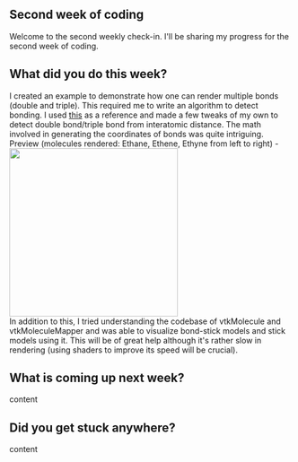 <h2>Second week of coding </h2>
<p>Welcome to the second weekly check-in. I'll be sharing my progress for the second week of coding.</p>
<h2> What did you do this week? </h2>
<p> I created an example to demonstrate how one can render multiple bonds (double and triple). This required me to write an algorithm to detect bonding. I used <a href="https://www.kaggle.com/aekoch95/bonds-from-structure-data">this</a> as a reference and made a few tweaks of my own to detect double bond/triple bond from interatomic distance. The math involved in generating the coordinates of bonds was quite intriguing.
<br> 
  Preview (molecules rendered: Ethane, Ethene, Ethyne from left to right) - 
<br>
<img src="https://user-images.githubusercontent.com/65067354/122672109-7d040c80-d1e7-11eb-815d-1d07fe47bbc4.png", width="300", height="300">
<br>
 In addition to this, I tried understanding the codebase of vtkMolecule and vtkMoleculeMapper and was able to visualize bond-stick models and stick models using it.
 This will be of great help although it's rather slow in rendering (using shaders to improve its speed will be crucial).
</p>
<h2>What is coming up next week?</h2>
<p> content</p>
<h2>Did you get stuck anywhere?</h2>
<p> content 
</p>
